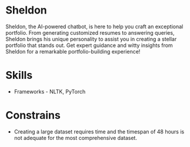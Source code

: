 # Sheldon
 Sheldon, the AI-powered chatbot, is here to help you craft an exceptional portfolio. From generating customized resumes to answering queries, Sheldon brings his unique personality to assist you in creating a stellar portfolio that stands out. Get expert guidance and witty insights from Sheldon for a remarkable portfolio-building experience!

# Skills
- Frameworks - NLTK, PyTorch

# Constrains
- Creating a large dataset requires time and the timespan of 48 hours is not adequate for the most comprehensive dataset.

